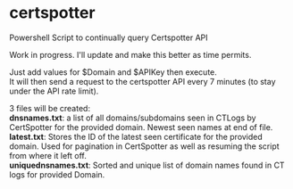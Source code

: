 # certspotter
Powershell Script to continually query Certspotter API

Work in progress. I'll update and make this better as time permits.

Just add values for $Domain and $APIKey then execute.  
It will then send a request to the certspotter API every 7 minutes (to stay under the API rate limit).

3 files will be created:  
**dnsnames.txt**: a list of all domains/subdomains seen in CTLogs by CertSpotter for the provided domain. Newest seen names at end of file.  
**latest.txt**: Stores the ID of the latest seen certificate for the provided domain. Used for pagination in CertSpotter as well as resuming the script from where it left off.  
**uniquednsnames.txt**: Sorted and unique list of domain names found in CT logs for provided Domain.  


